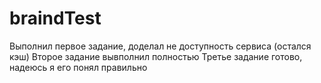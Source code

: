 # braindTest
Выполнил первое задание, доделал не доступность сервиса (остался кэш)
Второе задание вывполнил полностью
Третье задание готово, надеюсь я его понял правильно